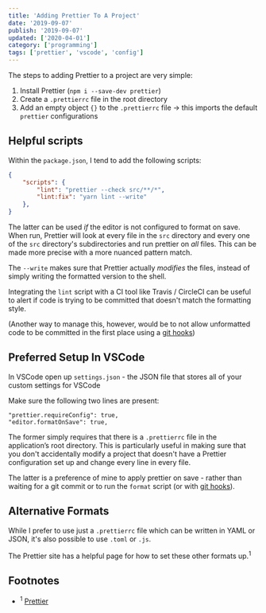 ```yaml
---
title: 'Adding Prettier To A Project'
date: '2019-09-07'
publish: '2019-09-07'
updated: ['2020-04-01']
category: ['programming']
tags: ['prettier', 'vscode', 'config']
---
```


The steps to adding Prettier to a project are very simple:

1. Install Prettier (`npm i --save-dev prettier`)
2. Create a `.prettierrc` file in the root directory
3. Add an empty object `{}` to the `.prettierrc` file -> this imports the default `prettier` configurations

## Helpful scripts

Within the `package.json`, I tend to add the following scripts:

```JSON:title=package.json
{
    "scripts": {
        "lint": "prettier --check src/**/*",
        "lint:fix": "yarn lint --write"
    },
}
```

The latter can be used _if_ the editor is not configured to format on save. When run, Prettier will look at every file in the `src` directory and every one of the `src` directory's subdirectories and run prettier on _all_ files. This can be made more precise with a more nuanced pattern match.

The `--write` makes sure that Prettier actually _modifies_ the files, instead of simply writing the formatted version to the shell.

Integrating the `lint` script with a CI tool like Travis / CircleCI can be useful to alert if code is trying to be committed that doesn't match the formatting style.

(Another way to manage this, however, would be to not allow unformatted code to be committed in the first place using a [git hooks](adopt-conventional-commits-and-use-commitlint))

## Preferred Setup In VSCode

In VSCode open up `settings.json` - the JSON file that stores all of your custom settings for VSCode

Make sure the following two lines are present:

```json:title=/Library/Application/Support/Code/User/settings.json"
"prettier.requireConfig": true,
"editor.formatOnSave": true,
```

The former simply requires that there is a `.prettierrc` file in the application’s root directory. This is particularly useful in making sure that you don't accidentally modify a project that doesn't have a Prettier configuration set up and change every line in every file.

The latter is a preference of mine to apply prettier on save - rather than waiting for a git commit or to run the `format` script (or with [git hooks](adopt-conventional-commits-and-use-commitlint)).

## Alternative Formats

While I prefer to use just a `.prettierrc` file which can be written in YAML or JSON, it's also possible to use `.toml` or `.js`.

The Prettier site has a helpful page for how to set these other formats up.<sup>1</sup>

## Footnotes

-   <sup>1</sup> [Prettier](https://prettier.io/docs/en/configuration.html)
